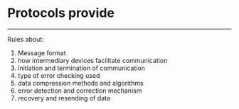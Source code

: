# Protocols provide
---
Rules about:
1. Message format
2. how intermediary devices facilitate communication
3. initiation and termination of communication
4. type of error checking used
5. data compression methods and algorithms
6. error detection and correction mechanism
7. recovery and resending of data


